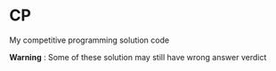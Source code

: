 # CP
My competitive programming solution code


**Warning** : Some of these solution may still have wrong answer verdict